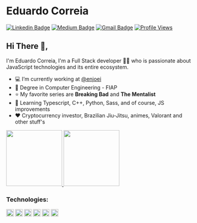 # Eduardo Correia
[![Linkedin Badge](https://img.shields.io/badge/-LinkedIn-blue?style=flat-square&logo=Linkedin&logoColor=white&link=https://www.linkedin.com/in/devcorreia/)](https://www.linkedin.com/in/devcorreia/)
[![Medium Badge](https://img.shields.io/badge/-Medium-000?style=flat-square&logo=Medium&logoColor=white&&link=https://medium.com/@devcorreia)](https://medium.com/@devcorreia)
[![Gmail Badge](https://img.shields.io/badge/-Gmail-c14438?style=flat-square&logo=Gmail&logoColor=white&link=mailto:ecorreia.fit@gmail.com)](mailto:ecorreia.fit@gmail.com)
[![Profile Views](https://visitor-badge.glitch.me/badge?page_id=github/devcorreia)](https://github.com/devcorreia)

## Hi There 👋, 
I'm Eduardo Correia, I'm a Full Stack developer 👨‍💻 who is passionate about JavaScript technologies and its entire ecosystem. 

- :computer: I’m currently working at [@enjoei](https://github.com/enjoei)
- :school: Degree in Computer Engineering - FIAP
- :star: My favorite series are **Breaking Bad** and **The Mentalist**
- :blue_book: Learning Typescript, C++, Python, Sass, and of course, JS improvements
- :hearts: Cryptocurrency investor, Brazilian Jiu-Jitsu, animes, Valorant and other stuff's

<p align="justify">
  <a href="https://github.com/devcorreia/github-readme-stats">
    <img
      height="150"
      src="https://github-readme-stats.vercel.app/api?username=devcorreia&count_private=true&show_icons=true&custom_title=Github%20Status&show=issues&theme=radical"
    />
  </a>
   <a href="https://github.com/devcorreia/github-readme-stats">
    <img
      height="150"
      src="https://github-readme-stats.vercel.app/api/top-langs/?username=devcorreia&layout=compact&theme=radical&count_private=true"" />
  </a>  
</p>

### Technologies:
<code><img height="20" src="https://user-images.githubusercontent.com/36170400/116083423-f7466380-a672-11eb-9868-5cd91cc8dcc8.png"></code>
<code><img height="20" src="https://user-images.githubusercontent.com/36170400/116083429-f8779080-a672-11eb-8701-49ebc8515870.png"></code>
<code><img height="20" src="https://user-images.githubusercontent.com/36170400/116082882-4cce4080-a672-11eb-84a3-9df45b6e8c91.png"></code>
<code><img height="20" src="https://user-images.githubusercontent.com/36170400/116082894-52c42180-a672-11eb-86a5-d76288f050ac.png"></code>
<code><img height="20" src="https://user-images.githubusercontent.com/36170400/116082885-4fc93100-a672-11eb-8b55-f2c46db1cc8f.png"></code>
<code><img height="20" src="https://user-images.githubusercontent.com/36170400/116082888-5192f480-a672-11eb-9780-def61887642e.png"></code>
